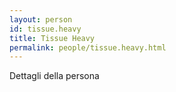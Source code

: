 ```yaml
---
layout: person
id: tissue.heavy
title: Tissue Heavy
permalink: people/tissue.heavy.html
---
```


Dettagli della persona